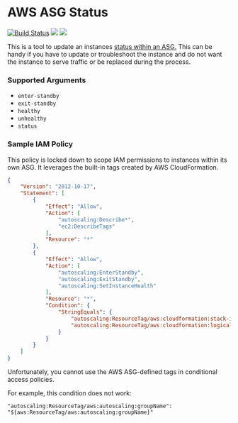 # AWS ASG Status

[![Build Status](https://github.com/bdwyertech/go-aws-asg-status/workflows/Go/badge.svg?branch=master)](https://github.com/bdwyertech/go-aws-asg-status/actions?query=workflow%3AGo+branch%3Amaster)
[![](https://images.microbadger.com/badges/image/bdwyertech/aws-asg-status.svg)](https://microbadger.com/images/bdwyertech/aws-asg-status)
[![](https://images.microbadger.com/badges/version/bdwyertech/aws-asg-status.svg)](https://microbadger.com/images/bdwyertech/aws-asg-status)

This is a tool to update an instances [status within an ASG.](https://docs.aws.amazon.com/autoscaling/ec2/userguide/as-enter-exit-standby.html)  This can be handy if you have to update or troubleshoot the instance and do not want the instance to serve traffic or be replaced during the process.

### Supported Arguments
* `enter-standby`
* `exit-standby`
* `healthy`
* `unhealthy`
* `status`

### Sample IAM Policy
This policy is locked down to scope IAM permissions to instances within its own ASG.  It leverages the built-in tags created by AWS CloudFormation.
```json
{
    "Version": "2012-10-17",
    "Statement": [
        {
            "Effect": "Allow",
            "Action": [
            	"autoscaling:Describe*",
            	"ec2:DescribeTags"
            ],
            "Resource": "*"
        },
        {
            "Effect": "Allow",
            "Action": [
            	"autoscaling:EnterStandby",
            	"autoscaling:ExitStandby",
                "autoscaling:SetInstanceHealth"
            ],
            "Resource": "*",
            "Condition": {
                "StringEquals": {
                    "autoscaling:ResourceTag/aws:cloudformation:stack-id": "${aws:ResourceTag/aws:cloudformation:stack-id}",
                    "autoscaling:ResourceTag/aws:cloudformation:logical-id": "${aws:ResourceTag/aws:cloudformation:logical-id}"
                }
            }
        }
    ]
}
```

Unfortunately, you cannot use the AWS ASG-defined tags in conditional access policies.

For example, this condition does not work:
```
"autoscaling:ResourceTag/aws:autoscaling:groupName": "${aws:ResourceTag/aws:autoscaling:groupName}"
```
